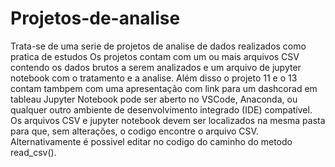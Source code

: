 # Projetos-de-analise
Trata-se de uma serie de projetos de analise de dados realizados como pratica de estudos 
Os projetos contam com um ou mais arquivos CSV contendo os dados brutos a serem analizados e um arquivo de jupyter notebook com o tratamento e a analise. Além disso o projeto 11 e o 13 contam tambpem com uma apresentação com link para um dashcorad em tableau
Jupyter Notebook pode ser aberto no VSCode, Anaconda, ou qualquer outro ambiente de desenvolvimento integrado (IDE) compatível.
Os arquivos CSV e jupyter notebook devem ser localizados na mesma pasta para que, sem alterações, o codigo encontre o arquivo CSV.
Alternativamente é possivel editar no codigo do caminho do metodo read_csv().


